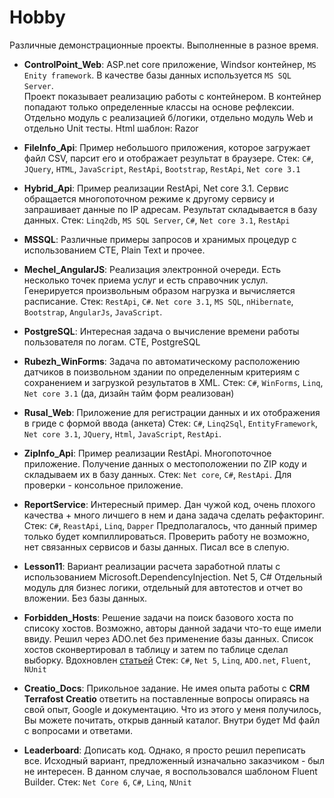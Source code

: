 # Hobby
Различные демонстрационные проекты. Выполненные в разное время.

- **ControlPoint_Web**: ASP.net core приложение, Windsor контейнер, `MS Enity framework`. В качестве базы данных используется `MS SQL Server`.  
Проект показывает реализацию работы с контейнером. В контейнер попадают только определенные классы на основе рефлексии.
Отдельно модуль с реализацией б/логики, отдельно модуль Web и отдельно Unit тесты. Html шаблон: Razor

- **FileInfo_Api**: Пример небольшого приложения, которое загружает файл CSV, парсит его и отображает результат в браузере. 
Стек: `C#`, `JQuery`, `HTML`, `JavaScript`, `RestApi`, `Bootstrap`, `RestApi`, `Net core 3.1`

- **Hybrid_Api**: Пример реализации RestApi, Net core 3.1. Сервис обращается многопоточном режиме к другому сервису и запрашивает данные по IP адресам. Результат складывается в базу данных. 
Стек:  `Linq2db`, `MS SQL Server`, `C#`, `Net core 3.1`, `RestApi`

- **MSSQL**: Различные примеры запросов и хранимых процедур с использованием CTE, Plain Text и прочее.

- **Mechel_AngularJS**:  Реализация электронной очереди. Есть несколько точек приема услуг и  есть справочник услул. Генерируется произвольным образом нагрузка и вычисляется расписание. 
Стек: `RestApi`, `C#`. `Net core 3.1`, `MS SQL`, `nHibernate`,  `Bootstrap`, `AngularJs`, `JavaScript`.

- **PostgreSQL**: Интересная задача о вычисление времени работы пользователя по логам. CTE, PostgreSQL

- **Rubezh_WinForms**: Задача по автоматическому расположению датчиков в поизвольном здании по определенным критериям с сохранением и загрузкой результатов в XML. 
Стек: `C#`, `WinForms`, `Linq`, `Net core 3.1` (да, дизайн тайм форм реализован)

- **Rusal_Web**: Приложение для регистрации данных и их отображения в гриде с формой ввода (анкета)
Стек: `C#`, `Linq2Sql`, `EntityFramework`, `Net core 3.1`, `JQuery`, `Html`, `JavaScript`, `RestApi`. 

- **ZipInfo_Api**: Пример реализации RestApi. Многопоточное приложение. Получение данных о местоположении по ZIP коду и складываем их в базу данных.
Стек: `Net core`, `C#`,  `RestApi`. Для проверки - консольное приложение.

- **ReportService**: Интересный пример. Дан чужой код, очень плохого качества + много личшего в нем и дана задача сделать рефакторинг. 
Стек: `C#`, `ReastApi`, `Linq`, `Dapper`
Предполагалось, что данный пример только будет компиллироваться. Проверить работу не возможно, нет связанных сервисов и базы данных. Писал все в слепую.

- **Lesson11**: Вариант реализации расчета заработной платы с использованием Microsoft.DependencyInjection. Net 5, C#
Отдельный модуль для бизнес логики, отдельный для автотестов и отчет во вложении. Без базы данных.

- **Forbidden_Hosts**: Решение задачи на поиск базового хоста по списоку хостов. Возможно, авторы данной задачи что-то еще имели ввиду. 
Решил через ADO.net без применение базы данных. Список хостов сконвертировал в таблицу и затем по таблице сделал выборку.
Вдохновлен [статьей](https://docs.microsoft.com/en-us/dotnet/framework/data/adonet/dataview-performance)
Стек: `C#`, `Net 5`, `Linq`, `ADO.net`, `Fluent`, `NUnit`

- **Creatio_Docs**: Прикольное задание. Не  имея опыта работы с **CRM Terrafost Creatio** ответить на поставленные вопросы опираясь на свой опыт, Google и документацию.
Что из этого у меня получилось, Вы можете почитать, открыв данный каталог. Внутри будет Md файл с вопросами и ответами.

- **Leaderboard**: Дописать код. Однако, я просто решил переписать все. Исходный вариант, предложенный изначально заказчиком - был не интересен.
В данном случае, я воспользовался шаблоном Fluent Builder. 
Стек: `Net Core 6`, `C#`, `Linq`, `NUnit`




